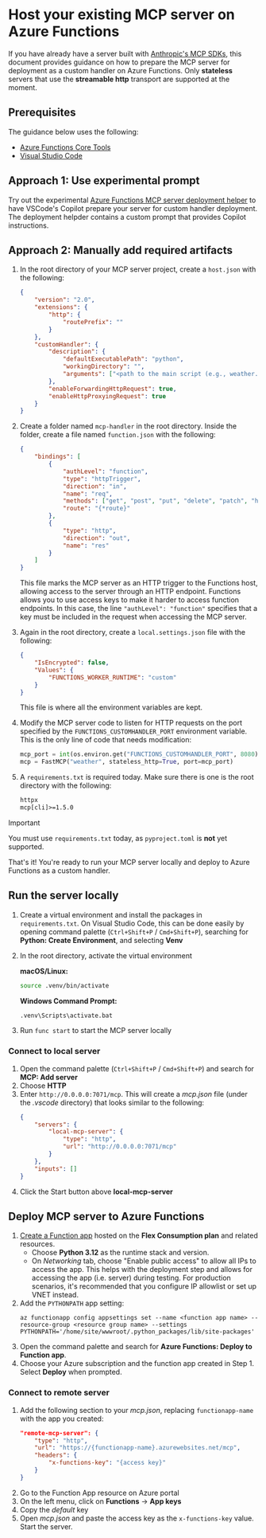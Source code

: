 # Host your existing MCP server on Azure Functions
If you have already have a server built with [Anthropic's MCP SDKs](https://github.com/modelcontextprotocol/servers?tab=readme-ov-file#model-context-protocol-servers), this document provides guidance on how to prepare the MCP server for deployment as a custom handler on Azure Functions. Only **stateless** servers that use the **streamable http** transport are supported at the moment.  

## Prerequisites
The guidance below uses the following: 

* [Azure Functions Core Tools](https://learn.microsoft.com/azure/azure-functions/functions-run-local?tabs=windows%2Cisolated-process%2Cnode-v4%2Cpython-v2%2Chttp-trigger%2Ccontainer-apps&pivots=programming-language-typescript) 
* [Visual Studio Code](https://code.visualstudio.com/) 

## Approach 1: Use experimental prompt
Try out the experimental [Azure Functions MCP server deployment helper](https://aka.ms/mcp-deployment-helper) to have VSCode's Copilot prepare your server for custom handler deployment. The deployment helpder contains a custom prompt that provides Copilot instructions. 

## Approach 2: Manually add required artifacts 
1. In the root directory of your MCP server project, create a `host.json` with the following:
    ```json
    {
        "version": "2.0",
        "extensions": {
            "http": {
                "routePrefix": ""
            }
        },
        "customHandler": {
            "description": {
                "defaultExecutablePath": "python",
                "workingDirectory": "",
                "arguments": ["<path to the main script (e.g., weather.py)>"]
            },
            "enableForwardingHttpRequest": true,
            "enableHttpProxyingRequest": true
        }
    }
    ```

1. Create a folder named `mcp-handler` in the root directory. Inside the folder, create a file named `function.json` with the following:
    ```json
    {
        "bindings": [
            {
                "authLevel": "function",
                "type": "httpTrigger",
                "direction": "in",
                "name": "req",
                "methods": ["get", "post", "put", "delete", "patch", "head", "options"],
                "route": "{*route}"
            },
            {
                "type": "http",
                "direction": "out",
                "name": "res"
            }
        ]
    }
    ```
    This file marks the MCP server as an HTTP trigger to the Functions host, allowing access to the server through an HTTP endpoint. Functions allows you to use access keys to make it harder to access function endpoints. In this case, the line `"authLevel": "function"` specifies that a key must be included in the request when accessing the MCP server. 

1. Again in the root directory, create a `local.settings.json` file with the following:

    ```json
    {
        "IsEncrypted": false,
        "Values": {
            "FUNCTIONS_WORKER_RUNTIME": "custom"
        }
    }
    ```
    This file is where all the environment variables are kept. 

1. Modify the MCP server code to listen for HTTP requests on the port specified by the `FUNCTIONS_CUSTOMHANDLER_PORT` environment variable. This is the only line of code that needs modification:

    ```py
    mcp_port = int(os.environ.get("FUNCTIONS_CUSTOMHANDLER_PORT", 8080))
    mcp = FastMCP("weather", stateless_http=True, port=mcp_port)
    ```
1. A `requirements.txt` is required today. Make sure there is one is the root directory with the following:
    ```txt
    httpx
    mcp[cli]>=1.5.0
    ```
> [!IMPORTANT]
> You must use `requirements.txt` today, as `pyproject.toml` is **not** yet supported. 

That's it! You're ready to run your MCP server locally and deploy to Azure Functions as a custom handler. 

## Run the server locally
1. Create a virtual environment and install the packages in `requirements.txt`. On Visual Studio Code, this can be done easily by opening command palette (`Ctrl+Shift+P` / `Cmd+Shift+P`), searching for **Python: Create Environment**, and selecting **Venv**
1. In the root directory, activate the virtual environment
   
    **macOS/Linux:**
    ```bash
    source .venv/bin/activate
    ```
   **Windows Command Prompt:**
   ```cmd
   .venv\Scripts\activate.bat
   ```
1. Run `func start` to start the MCP server locally

### Connect to local server
1. Open the command palette (`Ctrl+Shift+P` / `Cmd+Shift+P`) and search for **MCP: Add server**
1. Choose **HTTP**
1. Enter `http://0.0.0.0:7071/mcp`. This will create a *mcp.json* file (under the *.vscode* directory) that looks similar to the following:
    ```json
    {
        "servers": {
            "local-mcp-server": {
                "type": "http",
                "url": "http://0.0.0.0:7071/mcp"
            }
        },
        "inputs": []
    }
1. Click the Start button above **local-mcp-server**

## Deploy MCP server to Azure Functions
1. [Create a Function app](https://learn.microsoft.com/azure/azure-functions/functions-create-function-app-portal?tabs=core-tools&pivots=flex-consumption-plan) hosted on the **Flex Consumption plan** and related resources. 
    - Choose **Python 3.12** as the runtime stack and version. 
    - On *Networking* tab, choose "Enable public access" to allow all IPs to access the app. This helps with the deployment step and allows for accessing the app (i.e. server) during testing. For production scenarios, it's recommended that you configure IP allowlist or set up VNET instead.
1. Add the `PYTHONPATH` app setting:
    ```azcli
    az functionapp config appsettings set --name <function app name> --resource-group <resource group name> --settings PYTHONPATH='/home/site/wwwroot/.python_packages/lib/site-packages'
    ```
1. Open the command palette and search for **Azure Functions: Deploy to Function app**. 
1. Choose your Azure subscription and the function app created in Step 1. Select **Deploy** when prompted.

### Connect to remote server
1. Add the following section to your *mcp.json*, replacing `functionapp-name` with the app you created:
    ```json
    "remote-mcp-server": {
        "type": "http",
        "url": "https://{functionapp-name}.azurewebsites.net/mcp",
        "headers": {
            "x-functions-key": "{access key}"
        }
    }
    ```
1. Go to the Function App resource on Azure portal
1. On the left menu, click on **Functions** -> **App keys**
1. Copy the *default* key
1. Open *mcp.json* and paste the access key as the `x-functions-key` value. Start the server.
